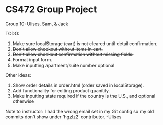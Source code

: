 # CS472 Group Project 
Group 10: Ulises, Sam, & Jack

TODO:
1. ~~Make sure localStorage (cart) is not cleared until detail confirmation.~~
2. ~~Don't allow checkout without items in cart.~~
3. ~~Don't allow checkout confirmation without missing fields.~~
4. Format input form.
5. Make inputting apartment/suite number optional

Other ideas:
1. Show order details in order.html (order saved in localStorage).
2. Add functionality for editing product quanitity.
3. Make inputting state required if the country is the U.S., and optional otherwise


Note to instructor: I had the wrong email set in my Git config so my old commits don't show under 'hgzlz2' contributor. -Ulises
